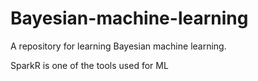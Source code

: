 # Bayesian-machine-learning
A repository for learning Bayesian machine learning.

SparkR is one of the tools used for ML
